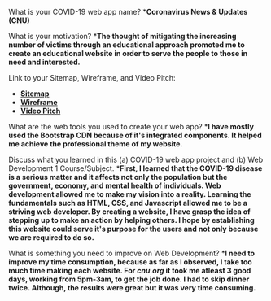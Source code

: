 What is your COVID-19 web app name?
*__Coronavirus News & Updates (CNU)__


What is your motivation?
*__The thought of mitigating the increasing number of victims through an educational approach promoted me to create an educational website in order to serve the people to those in need and interested.__

Link to your Sitemap, Wireframe, and Video Pitch:
* [__Sitemap__](https://drive.google.com/file/d/1IgMtTHS8kPBd_YxHs5NqPJKYjCUN6k8K/view?usp=drivesdk)
* [__Wireframe__](https://drive.google.com/file/d/1IgMtTHS8kPBd_YxHs5NqPJKYjCUN6k8K/view?usp=drivesdk)
* [__Video Pitch__](https://drive.google.com/file/d/1xgpNj_Lc9AD2l4LEElP9qQ12RCIWbnk9/view?usp=drivesdk)

What are the web tools you used to create your web app?
*__I have mostly used the Bootstrap CDN because of it's integrated components. It helped me achieve the professional theme of my website.__

Discuss what you learned in this (a) COVID-19 web app project and (b) Web Development 1 Course/Subject. 
*__First, I learned that the COVID-19 disease is a serious matter and it affects not only the population but the government, economy, and mental health of individuals. Web development allowed me to make my vision into a reality. Learning the fundamentals such as HTML, CSS, and Javascript allowed me to be a striving web developer. By creating a website, I have grasp the idea of stepping up to make an action by helping others. I hope by establishing this website could serve it's purpose for the users and not only because we are required to do so.__
 
What is something you need to improve on Web Development?
*__I need to improve my time consumption, because as far as I observed, I take too much time making each website. For *cnu.org* it took me atleast 3 good days, working from 5pm-3am, to get the job done. I had to skip dinner twice. Although, the results were great but it was very time consuming.__
